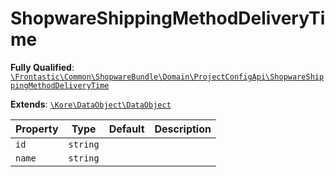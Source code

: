 #  ShopwareShippingMethodDeliveryTime

**Fully Qualified**: [`\Frontastic\Common\ShopwareBundle\Domain\ProjectConfigApi\ShopwareShippingMethodDeliveryTime`](../../../../../src/php/ShopwareBundle/Domain/ProjectConfigApi/ShopwareShippingMethodDeliveryTime.php)

**Extends**: [`\Kore\DataObject\DataObject`](https://github.com/kore/DataObject)

Property|Type|Default|Description
--------|----|-------|-----------
`id`|`string`||
`name`|`string`||

